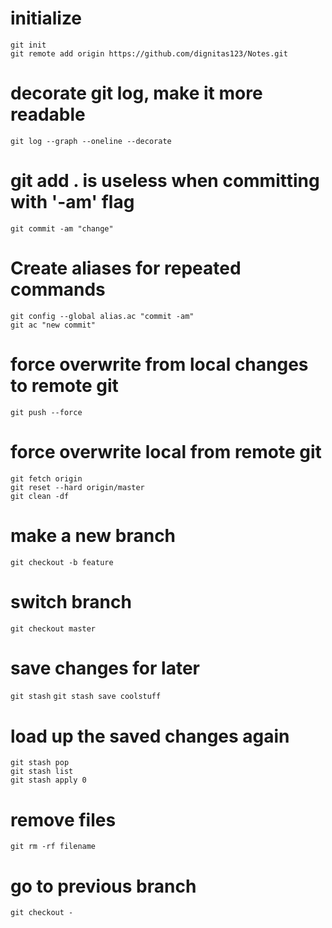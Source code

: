 # initialize
  `git init`\
  `git remote add origin https://github.com/dignitas123/Notes.git`

# decorate git log, make it more readable
  `git log --graph --oneline --decorate`

# git add . is useless when committing with '-am' flag
  `git commit -am "change"`

# Create aliases for repeated commands
  `git config --global alias.ac "commit -am"`\
  `git ac "new commit"`

# force overwrite from local changes to remote git
  `git push --force`

# force overwrite local from remote git
  `git fetch origin`\
  `git reset --hard origin/master`\
  `git clean -df`

# make a new branch
  `git checkout -b feature`

# switch branch
  `git checkout master`

# save changes for later
  `git stash`
  `git stash save coolstuff`

# load up the saved changes again
  `git stash pop`\
  `git stash list`\
  `git stash apply 0`

# remove files
  `git rm -rf filename`
  
# go to previous branch
  `git checkout -`
 
 
